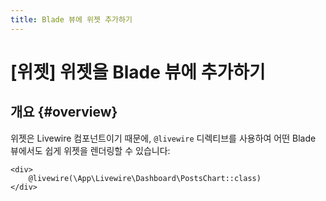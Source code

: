 ```yaml
---
title: Blade 뷰에 위젯 추가하기
---
```

# [위젯] 위젯을 Blade 뷰에 추가하기
## 개요 {#overview}

위젯은 Livewire 컴포넌트이기 때문에, `@livewire` 디렉티브를 사용하여 어떤 Blade 뷰에서도 쉽게 위젯을 렌더링할 수 있습니다:

```blade
<div>
    @livewire(\App\Livewire\Dashboard\PostsChart::class)
</div>
```
